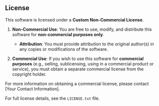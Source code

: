 ## License

This software is licensed under a **Custom Non-Commercial License**.

1. **Non-Commercial Use**: You are free to use, modify, and distribute this software for **non-commercial purposes only**. 
   - **Attribution**: You must provide attribution to the original author(s) in any copies or modifications of the software.

2. **Commercial Use**: If you wish to use this software for **commercial purposes** (e.g., selling, sublicensing, using in a commercial product or service), you must obtain a separate commercial license from the copyright holder.

For more information on obtaining a commercial license, please contact [Your Contact Information].

For full license details, see the `LICENSE.txt` file.
